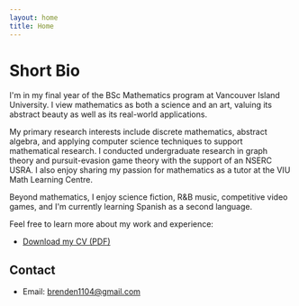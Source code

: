 ```yaml
---
layout: home
title: Home
---
```


# Short Bio

I'm in my final year of the BSc Mathematics program at Vancouver Island University. I view mathematics as both a science and an art, valuing its abstract beauty as well as its real-world applications.

My primary research interests include discrete mathematics, abstract algebra, and applying computer science techniques to support mathematical research. I conducted undergraduate research in graph theory and pursuit-evasion game theory with the support of an NSERC USRA. I also enjoy sharing my passion for mathematics as a tutor at the VIU Math Learning Centre.

Beyond mathematics, I enjoy science fiction, R&B music, competitive video games, and I'm currently learning Spanish as a second language.

Feel free to learn more about my work and experience:

- [Download my CV (PDF)](assets/files/BrendenGrayCV.pdf)

## Contact

- Email: brenden1104@gmail.com
